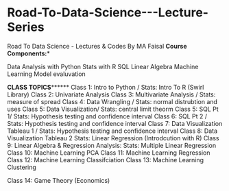 # Road-To-Data-Science---Lecture-Series
Road To Data Science - Lectures &amp; Codes By MA Faisal
********Course Components:*********

Data Analysis with Python
Stats with R
SQL 
Linear Algebra
Machine Learning
Model evaluvation

******CLASS TOPICS************
Class 1: Intro to Python / Stats: Intro To R (Swirl Library)
Class 2: Univariate Analysis
Class 3: Multivariate Analysis / Stats: measure of spread
Class 4: Data Wrangling / Stats: normal distrubtion and uses
Class 5: Data Visualization/ Stats: central limit theorm
Class 5: SQL Pt 1/ Stats: Hypothesis testing and confidence interval 
Class 6: SQL Pt 2 / Stats: Hypothesis testing and confidence interval
Class 7: Data Visualization Tableau 1 / Stats: Hypothesis testing and confidence interval
Class 8: Data Visualization Tableau 2 Stats: Linear Regression (Introdcution with R)
Class 9: Linear Algebra & Regression Analysis: Stats: Multiple Linear Regression
Class 10: Machine Learning PCA
Class 11: Machine Learning Regression
Class 12: Machine Learning Classifciation 
Class 13: Machine Learning Clustering

Class 14: Game Theory (Economics)
